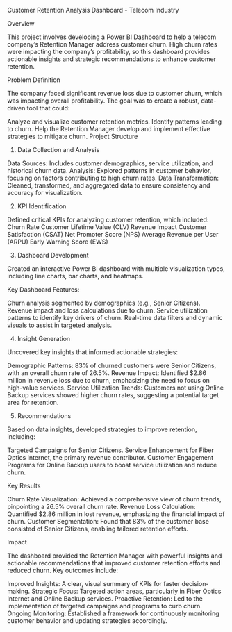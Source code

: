 Customer Retention Analysis Dashboard - Telecom Industry

Overview

This project involves developing a Power BI Dashboard to help a telecom company’s Retention Manager address customer churn. High churn rates were impacting the company’s profitability, so this dashboard provides actionable insights and strategic recommendations to enhance customer retention.

Problem Definition

The company faced significant revenue loss due to customer churn, which was impacting overall profitability. The goal was to create a robust, data-driven tool that could:

Analyze and visualize customer retention metrics.
Identify patterns leading to churn.
Help the Retention Manager develop and implement effective strategies to mitigate churn.
Project Structure

1. Data Collection and Analysis
   
Data Sources: Includes customer demographics, service utilization, and historical churn data.
Analysis: Explored patterns in customer behavior, focusing on factors contributing to high churn rates.
Data Transformation: Cleaned, transformed, and aggregated data to ensure consistency and accuracy for visualization.


2. KPI Identification
   
Defined critical KPIs for analyzing customer retention, which included:
Churn Rate
Customer Lifetime Value (CLV)
Revenue Impact
Customer Satisfaction (CSAT)
Net Promoter Score (NPS)
Average Revenue per User (ARPU)
Early Warning Score (EWS)


3. Dashboard Development
   
Created an interactive Power BI dashboard with multiple visualization types, including line charts, bar charts, and heatmaps.

Key Dashboard Features:

Churn analysis segmented by demographics (e.g., Senior Citizens).
Revenue impact and loss calculations due to churn.
Service utilization patterns to identify key drivers of churn.
Real-time data filters and dynamic visuals to assist in targeted analysis.


4. Insight Generation
   
Uncovered key insights that informed actionable strategies:

Demographic Patterns: 83% of churned customers were Senior Citizens, with an overall churn rate of 26.5%.
Revenue Impact: Identified $2.86 million in revenue loss due to churn, emphasizing the need to focus on high-value services.
Service Utilization Trends: Customers not using Online Backup services showed higher churn rates, suggesting a potential target area for retention.

5. Recommendations
   
Based on data insights, developed strategies to improve retention, including:

Targeted Campaigns for Senior Citizens.
Service Enhancement for Fiber Optics Internet, the primary revenue contributor.
Customer Engagement Programs for Online Backup users to boost service utilization and reduce churn.

Key Results

Churn Rate Visualization: Achieved a comprehensive view of churn trends, pinpointing a 26.5% overall churn rate.
Revenue Loss Calculation: Quantified $2.86 million in lost revenue, emphasizing the financial impact of churn.
Customer Segmentation: Found that 83% of the customer base consisted of Senior Citizens, enabling tailored retention efforts.

Impact

The dashboard provided the Retention Manager with powerful insights and actionable recommendations that improved customer retention efforts and reduced churn. Key outcomes include:

Improved Insights: A clear, visual summary of KPIs for faster decision-making.
Strategic Focus: Targeted action areas, particularly in Fiber Optics Internet and Online Backup services.
Proactive Retention: Led to the implementation of targeted campaigns and programs to curb churn.
Ongoing Monitoring: Established a framework for continuously monitoring customer behavior and updating strategies accordingly.
